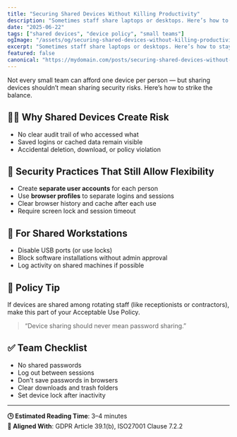```yaml
---
title: "Securing Shared Devices Without Killing Productivity"
description: "Sometimes staff share laptops or desktops. Here’s how to stay secure without slowing down your team’s work."
date: "2025-06-22"
tags: ["shared devices", "device policy", "small teams"]
ogImage: "/assets/og/securing-shared-devices-without-killing-productivity.png"
excerpt: "Sometimes staff share laptops or desktops. Here’s how to stay secure without slowing down your team’s work."
featured: false
canonical: "https://mydomain.com/posts/securing-shared-devices-without-killing-productivity"
---
```


Not every small team can afford one device per person — but sharing devices shouldn’t mean sharing security risks. Here’s how to strike the balance.

## 👩‍💻 Why Shared Devices Create Risk
- No clear audit trail of who accessed what
- Saved logins or cached data remain visible
- Accidental deletion, download, or policy violation

## 🔐 Security Practices That Still Allow Flexibility
- Create **separate user accounts** for each person
- Use **browser profiles** to separate logins and sessions
- Clear browser history and cache after each use
- Require screen lock and session timeout

## 📂 For Shared Workstations
- Disable USB ports (or use locks)
- Block software installations without admin approval
- Log activity on shared machines if possible

## 🧠 Policy Tip
If devices are shared among rotating staff (like receptionists or contractors), make this part of your Acceptable Use Policy.

> “Device sharing should never mean password sharing.”

## ✅ Team Checklist
- No shared passwords
- Log out between sessions
- Don’t save passwords in browsers
- Clear downloads and trash folders
- Set device lock after inactivity

---

**🕒 Estimated Reading Time**: 3–4 minutes  
**🔐 Aligned With**: GDPR Article 39.1(b), ISO27001 Clause 7.2.2
